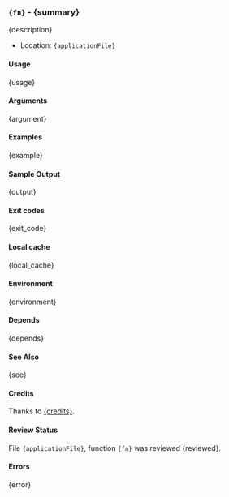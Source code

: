 ### `{fn}` - {summary}

{description}

- Location: `{applicationFile}`

#### Usage

{usage}

#### Arguments

{argument}

#### Examples

{example}

#### Sample Output

{output}

#### Exit codes

{exit_code}

#### Local cache

{local_cache}

#### Environment

{environment}

#### Depends

{depends}

#### See Also

{see}

#### Credits

Thanks to [{credits}]({source}).

#### Review Status

File `{applicationFile}`, function `{fn}` was reviewed {reviewed}.

#### Errors

{error}
